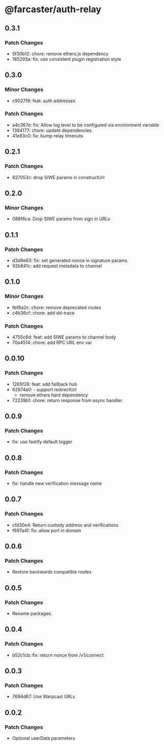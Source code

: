 # @farcaster/auth-relay

## 0.3.1

### Patch Changes

- 5f30b12: chore: remove ethers.js dependency
- 185293a: fix: use consistent plugin registration style

## 0.3.0

### Minor Changes

- c9027f9: feat: auth addresses

### Patch Changes

- a4c367e: fix: Allow log level to be configured via environment variable
- 1384177: chore: update dependencies
- 41e83c0: fix: bump relay timeouts

## 0.2.1

### Patch Changes

- 827053c: drop SIWE params in constructUrl

## 0.2.0

### Minor Changes

- 088f6ca: Drop SIWE params from sign in URLs

## 0.1.1

### Patch Changes

- d3d9e63: fix: set generated nonce in signature params
- 92b841c: add request metadata to channel

## 0.1.0

### Minor Changes

- fb16a2c: chore: remove deprecated routes
- c4b36cf: chore: add dd-trace

### Patch Changes

- 4755c6d: feat: add SIWE params to channel body
- 70a4514: chore: add RPC URL env var

## 0.0.10

### Patch Changes

- 1265f28: feat: add fallback hub
- 62874a0: - support redirectUrl
  - remove ethers hard dependency
- 72239b1: chore: return response from async handler

## 0.0.9

### Patch Changes

- fix: use fastify default logger

## 0.0.8

### Patch Changes

- fix: handle new verification message name

## 0.0.7

### Patch Changes

- cfd30e4: Return custody address and verifications
- f697a4f: fix: allow port in domain

## 0.0.6

### Patch Changes

- Restore backwards compatible routes

## 0.0.5

### Patch Changes

- Rename packages.

## 0.0.4

### Patch Changes

- b52c1cb: fix: return nonce from /v1/connect

## 0.0.3

### Patch Changes

- 7694d67: Use Warpcast URLs

## 0.0.2

### Patch Changes

- Optional userData parameters
